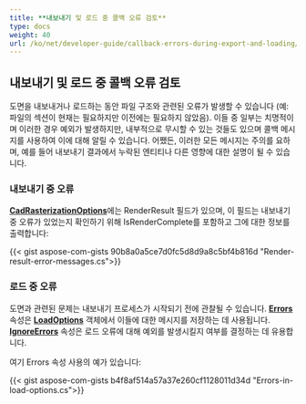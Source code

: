 ```yaml
---
title: **내보내기 및 로드 중 콜백 오류 검토**
type: docs
weight: 40
url: /ko/net/developer-guide/callback-errors-during-export-and-loading/
---
```


## **내보내기 및 로드 중 콜백 오류 검토**

도면을 내보내거나 로드하는 동안 파일 구조와 관련된 오류가 발생할 수 있습니다 
(예: 파일의 섹션이 현재는 필요하지만 이전에는 필요하지 않았음). 
이들 중 일부는 치명적이며 이러한 경우 예외가 발생하지만, 
내부적으로 무시할 수 있는 것들도 있으며 콜백 메시지를 사용하여 이에 대해 알릴 수 있습니다.
어쨌든, 이러한 모든 메시지는 주의를 요하며, 예를 들어 내보내기 결과에서 누락된 엔티티나 
다른 영향에 대한 설명이 될 수 있습니다.

### **내보내기 중 오류**

[**CadRasterizationOptions**](https://reference.aspose.com/cad/net/aspose.cad.imageoptions/cadrasterizationoptions/)에는 RenderResult 필드가 있으며,
이 필드는 내보내기 중 오류가 있었는지 확인하기 위해 IsRenderComplete를 포함하고 
그에 대한 정보를 출력합니다:

{{< gist aspose-com-gists 90b8a0a5ce7d0fc5d8d9a8c5bf4b816d "Render-result-error-messages.cs">}}

### **로드 중 오류**

도면과 관련된 문제는 내보내기 프로세스가 시작되기 전에 관찰될 수 있습니다. 
[**Errors**](https://reference.aspose.com/cad/net/aspose.cad/loadoptions/errors/) 속성은
 [**LoadOptions**](https://reference.aspose.com/cad/net/aspose.cad/loadoptions/) 객체에서 이들에 대한 메시지를 저장하는 데 사용됩니다.
[**IgnoreErrors**](https://reference.aspose.com/cad/net/aspose.cad/loadoptions/ignoreerrors/) 속성은 
로드 오류에 대해 예외를 발생시킬지 여부를 결정하는 데 유용합니다.

여기 Errors 속성 사용의 예가 있습니다:

{{< gist aspose-com-gists b4f8af514a57a37e260cf1128011d34d "Errors-in-load-options.cs">}}
